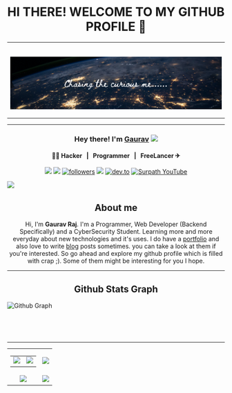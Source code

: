 <h1 align="center">HI THERE! WELCOME TO MY GITHUB PROFILE 👋</h1>

<table>
	<tr>
		 <td>

</br>

![GitHub cover pic_profile](profile_banner.png)

 </table>
 
----------------------------------------------

### <p align="center"> Hey there! I'm [Gaurav](https://octoprofile.vercel.app/user?id=thehackersbrain) <img src="https://github.com/souvikguria98/souvikguria98/blob/master/Hi.gif" width="25"></p>

#### <p align="center"> &nbsp; 👨‍🎓 Hacker &nbsp; | &nbsp; Programmer &nbsp; | &nbsp; FreeLancer ✈ &nbsp; </p>

<p align="center">
<a href="https://web.facebook.com/thehackersbrainblog/"><img src="https://img.shields.io/badge/Facebook-1877F2?style=for-the-badge&logo=facebook&logoColor=white"></a>
<a href="https://www.instagram.com/thehackersbrain/"><img src="https://img.shields.io/badge/instagram-%23E4405F.svg?&style=for-the-badge&logo=instagram&logoColor=white"></a>
<a href="https://twitter.com/thehackersbrain"><img alt="followers" title="Follow me on Twitter" src="https://img.shields.io/badge/Twitter-1DA1F2?style=for-the-badge&logo=twitter&logoColor=white"/></a>
<a href="https://www.linkedin.com/in/thehackersbrain/"><img src="https://img.shields.io/badge/linkedin-%230077B5.svg?&style=for-the-badge&logo=linkedin&logoColor=white"></a>
<a href="https://blog.gauravraj.xyz/"><img alt="dev.to" title="My Dev Blog" src="https://img.shields.io/badge/dev.to-0A0A0A?style=for-the-badge&logo=devdotto&logoColor=white"/></a>
<a href="https://www.youtube.com/channel/UCpGLOEm0RqivXv3pxNjneNQ"><img alt="Surpath YouTube" src="https://img.shields.io/badge/YouTube-FF0000?style=for-the-badge&logo=youtube&logoColor=white"></a>
</p>

<!--Trap--:)-->

<a href="https://github.com/404"><img src="https://user-images.githubusercontent.com/73097560/115834477-dbab4500-a447-11eb-908a-139a6edaec5c.gif"></a>

<h2 align="center">About me</h2>
<p align="center">
Hi, I'm <strong>Gaurav Raj</strong>. I'm a Programmer, Web Developer (Backend Specifically) and a CyberSecurity Student. Learning more and more everyday about new technologies and it's uses. I do have a <a href="https://thehackersbrain.github.io/" target="_blank">portfolio</a> and also love to write <a href="https://thehackersbrain.github.io/blog/" target="_blank">blog</a> posts sometimes. you can take a look at them if you're interested. So go ahead and explore my github profile which is filled with crap ;). Some of them might be interesting for you I hope.
</p>
<hr />

<h2 align="center">Github Stats Graph</h2>
<table>
  <tr align='center'><img alt="Github Graph" src="https://activity-graph.herokuapp.com/graph?username=thehackersbrain&theme=gotham&area=true" /></tr>
</table><br/><br/>

<hr />

<table align="center" width="100%">
  <tr>
    <td align="center">
      <table>
        <tr>
          <td align="center">
            <a href="https://github.com/SurPathHub">
              <img src="https://avatars3.githubusercontent.com/u/75564428?s=150&v=4" />
            </a>
          </td>
          <td align="center">
            <a href="https://github.com/EddieHubCommunity">
              <img src="https://avatars3.githubusercontent.com/u/66388388?s=150&v=4" />
            </a>
          </td>
        </tr>
      </table>
    </td>
    <td align="center">
      <img width="120%" src="https://github-readme-stats.vercel.app/api?username=thehackersbrain&count_private=true&theme=tokyonight&show_icons=true" />
    </td>
  </tr>
  <tr>
          <td align="center">
            <img src="https://github-readme-stats.vercel.app/api/top-langs/?username=thehackersbrain&layout=compact&title_color=007bff&text_color=e7e7e7&icon_color=007bff&bg_color=171c28">
          </td>
    <td align="center">
      <img src="https://github-readme-streak-stats.herokuapp.com/?user=thehackersbrain&theme=tokyonight">
    </td>
  </tr>
</table>
